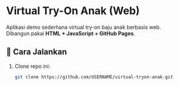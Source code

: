 # Virtual Try-On Anak (Web)

Aplikasi demo sederhana virtual try-on baju anak berbasis web.  
Dibangun pakai **HTML + JavaScript + GitHub Pages**.

## 🚀 Cara Jalankan
1. Clone repo ini:
   ```bash
   git clone https://github.com/USERNAME/virtual-tryon-anak.git
